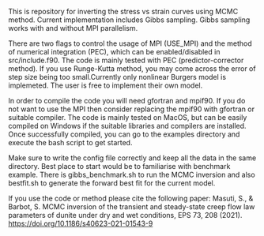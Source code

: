 This is repository for inverting the stress vs strain curves using MCMC method. 
Current implementation includes Gibbs sampling. Gibbs sampling works with and 
without MPI parallelism.

There are two flags to control the usage of MPI (USE_MPI) and the method of numerical 
integration (PEC), which can be enabled/disabled in src/include.f90. The code is 
mainly tested with PEC (predictor-corrector method). If you use Runge-Kutta method,
you may come across the error of step size being too small.Currently only nonlinear 
Burgers model is implemeted. The user is free to implement their own model.

In order to compile the code you will need gfortran and mpif90. If you do not 
want to use the MPI then consider replacing the mpif90 with gfortran or suitable
compiler. The code is mainly tested on MacOS, but can be easily compiled on 
Windows if the suitable libraries and compilers are installed. Once successfully
compiled, you can go to the examples directory and execute the bash script to 
get started.

Make sure to write the config file correctly and keep all the data in the same 
directory. Best place to start would be to familiarise with benchmark example.
There is gibbs_benchmark.sh to run the MCMC inversion and also bestfit.sh to generate
the forward best fit for the current model.

If you use the code or method please cite the following paper: 
Masuti, S., & Barbot, S. MCMC inversion of the transient and steady-state creep 
flow law parameters of dunite under dry and wet conditions, EPS 73, 208 (2021). 
https://doi.org/10.1186/s40623-021-01543-9

